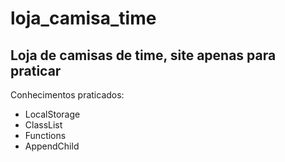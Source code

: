 # loja_camisa_time
<h2>Loja de camisas de time, site apenas para praticar</h2>

<p>Conhecimentos praticados: </p>
<ul>
  <li>LocalStorage</li>
  <li>ClassList</li>
  <li>Functions</li>
  <li>AppendChild</li>
</ul>
